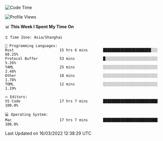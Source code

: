 <!--START_SECTION:waka-->
![Code Time](http://img.shields.io/badge/Code%20Time-1%2C092%20hrs%2023%20mins-blue)

![Profile Views](http://img.shields.io/badge/Profile%20Views-2-blue)

📊 **This Week I Spent My Time On** 

```text
⌚︎ Time Zone: Asia/Shanghai

💬 Programming Languages: 
Rust                     15 hrs 6 mins       ██████████████████████░░░   88.25% 
Protocol Buffer          53 mins             █░░░░░░░░░░░░░░░░░░░░░░░░   5.26% 
YAML                     25 mins             ░░░░░░░░░░░░░░░░░░░░░░░░░   2.48% 
Other                    18 mins             ░░░░░░░░░░░░░░░░░░░░░░░░░   1.78% 
TOML                     12 mins             ░░░░░░░░░░░░░░░░░░░░░░░░░   1.19%

🔥 Editors: 
VS Code                  17 hrs 7 mins       █████████████████████████   100.0%

💻 Operating System: 
Mac                      17 hrs 7 mins       █████████████████████████   100.0%

```


 Last Updated on 16/03/2022 12:38:29 UTC
<!--END_SECTION:waka-->
